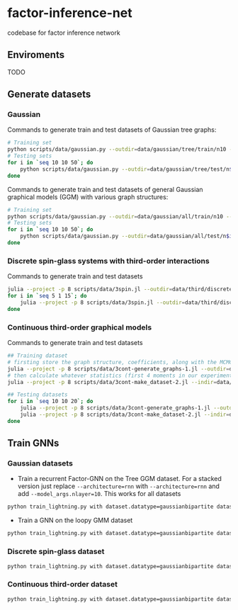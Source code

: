 # factor-inference-net

codebase for factor inference network

## Enviroments

TODO

## Generate datasets

### Gaussian 

Commands to generate train and test datasets of Gaussian tree graphs:

```bash
# Training set
python scripts/data/gaussian.py --outdir=data/gaussian/tree/train/n10 --structure=tree --ndata=30000 --nnode=10
# Testing sets
for i in `seq 10 10 50`; do
    python scripts/data/gaussian.py --outdir=data/gaussian/tree/test/n$i --structure=tree --ndata=2000 --nnode=$i
done
```

Commands to generate train and test datasets of general Gaussian graphical models (GGM) with various graph structures:

```bash
# Training set
python scripts/data/gaussian.py --outdir=data/gaussian/all/train/n10 --structure=all --ndata=10000 --nnode=10
# Testing sets
for i in `seq 10 10 50`; do
    python scripts/data/gaussian.py --outdir=data/gaussian/all/test/n$i --structure=all --ndata=2000 --nnode=$i
done
```

### Discrete spin-glass systems with third-order interactions

Commands to generate train and test datasets

```bash
julia --project -p 8 scripts/data/3spin.jl --outdir=data/third/discrete/train/n10 --gamma=0.5 --ndata=10000 --n=10
for i in `seq 5 1 15`; do
    julia --project -p 8 scripts/data/3spin.jl --outdir=data/third/discrete/test/n$i --gamma=0.5 --ndata=1000 --n=$i
done
```

### Continuous third-order graphical models

Commands to generate train and test datasets

```bash
## Training dataset
# firsting store the graph structure, coefficients, along with the MCMC samples
julia --project -p 8 scripts/data/3cont-generate_graphs-1.jl --outdir=data/third/continuous/train/n10/samples --n=10 --ndata=10000
# then calculate whatever statistics (first 4 moments in our experiments) based on the samples and store the (graph, moments) as a dataset for GNN
julia --project -p 8 scripts/data/3cont-make_dataset-2.jl --indir=data/third/continuous/train/n10/samples --outdir=data/third/continuous/train/n10/raw --order=4 --statistics=central_moments

## Testing datasets
for i in `seq 10 10 20`; do
    julia --project -p 8 scripts/data/3cont-generate_graphs-1.jl --outdir=data/third/continuous/test/n$i/samples --n=$i --ndata=10000
    julia --project -p 8 scripts/data/3cont-make_dataset-2.jl --indir=data/third/continuous/test/n$i/samples --outdir=data/third/continuous/test/n$i/raw --order=4 --statistics=central_moments
done
```

## Train GNNs

### Gaussian datasets

* Train a recurrent Factor-GNN on the Tree GGM dataset. For a stacked version just replace `--architecture=rnn` with `--architecture=rnn` and add `--model_args.nlayer=10`. This works for all datasets

```bash
python train_lightning.py with dataset.datatype=gaussianbipartite dataset.dataroot=data/gaussian/tree/train dataset.dataset=n10 dataset.batch_size=100 args.epochs=1000 args.outdir=outputs/gaussian/tree args.architecture=rnn args.loss_fn=mse args.nstep_start=30 args.nstep_end=50 args.nstep_schedule_method=random args.init_lr=1e-3 args.patience=50 args.scheduler_patience=25 model_args.heads=5
```

* Train a GNN on the loopy GMM dataset

```bash
python train_lightning.py with dataset.datatype=gaussianbipartite dataset.dataroot=data/gaussian/all/train dataset.dataset=n10 dataset.batch_size=100 args.epochs=1000 args.outdir=outputs/gaussian/tree args.architecture=rnn args.loss_fn=bce args.nstep_start=30 args.nstep_end=50 args.nstep_schedule_method=random args.init_lr=1e-3 args.patience=50 args.scheduler_patience=25 model_args.heads=5
```

### Discrete spin-glass dataset

```bash
python train_lightning.py with dataset.datatype=gaussianbipartite dataset.dataroot=data/third/discrete/train dataset.dataset=n10 dataset.batch_size=100 args.epochs=1000 args.outdir=outputs/gaussian/tree args.architecture=rnn args.loss_fn=mse args.nstep_start=30 args.nstep_end=50 args.nstep_schedule_method=random args.init_lr=1e-3 args.patience=50 args.scheduler_patience=25 model_args.heads=5
```

### Continuous third-order dataset

```bash
python train_lightning.py with dataset.datatype=gaussianbipartite dataset.dataroot=data/third/continuous/train dataset.dataset=n10 dataset.batch_size=100 args.epochs=1000 args.outdir=outputs/gaussian/tree args.architecture=rnn args.loss_fn=mse args.nstep_start=30 args.nstep_end=50 args.nstep_schedule_method=random args.init_lr=1e-3 args.patience=50 args.scheduler_patience=25 model_args.heads=5
```